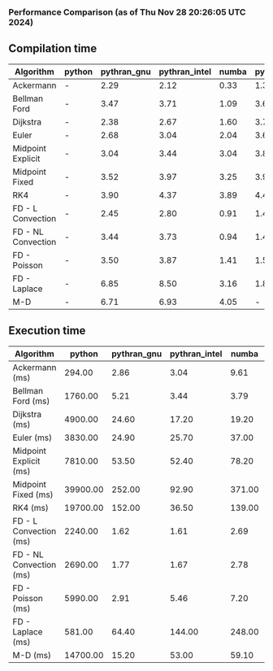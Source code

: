 ### Performance Comparison (as of Thu Nov 28 20:26:05 UTC 2024)
## Compilation time
Algorithm                 | python                    | pythran_gnu               | pythran_intel             | numba                     | pyccel_fortran_gnu        | pyccel_c_gnu              | pyccel_fortran_intel      | pyccel_c_intel           
------------------------- | ------------------------- | ------------------------- | ------------------------- | ------------------------- | ------------------------- | ------------------------- | ------------------------- | -------------------------
Ackermann                 | -                         | 2.29                      | 2.12                      | 0.33                      | 1.34                      | 1.30                      | 1.45                      | 1.40                     
Bellman Ford              | -                         | 3.47                      | 3.71                      | 1.09                      | 3.67                      | 3.99                      | 3.82                      | 3.99                     
Dijkstra                  | -                         | 2.38                      | 2.67                      | 1.60                      | 3.71                      | 3.97                      | 3.91                      | 4.03                     
Euler                     | -                         | 2.68                      | 3.04                      | 2.04                      | 3.65                      | 3.98                      | 3.79                      | 3.99                     
Midpoint Explicit         | -                         | 3.04                      | 3.44                      | 3.04                      | 3.88                      | 4.24                      | 4.02                      | 4.19                     
Midpoint Fixed            | -                         | 3.52                      | 3.97                      | 3.25                      | 3.99                      | 4.32                      | 4.10                      | 4.40                     
RK4                       | -                         | 3.90                      | 4.37                      | 3.89                      | 4.48                      | 4.74                      | 4.56                      | 4.85                     
FD - L Convection         | -                         | 2.45                      | 2.80                      | 0.91                      | 1.46                      | 4.08                      | 1.67                      | 4.10                     
FD - NL Convection        | -                         | 3.44                      | 3.73                      | 0.94                      | 1.48                      | 4.06                      | 1.66                      | 4.12                     
FD - Poisson              | -                         | 3.50                      | 3.87                      | 1.41                      | 1.58                      | 4.19                      | 2.95                      | 4.14                     
FD - Laplace              | -                         | 6.85                      | 8.50                      | 3.16                      | 1.88                      | 4.50                      | 2.21                      | 4.43                     
M-D                       | -                         | 6.71                      | 6.93                      | 4.05                      | -                         | -                         | -                         | -                        

## Execution time
Algorithm                 | python                    | pythran_gnu               | pythran_intel             | numba                     | pyccel_fortran_gnu        | pyccel_c_gnu              | pyccel_fortran_intel      | pyccel_c_intel           
------------------------- | ------------------------- | ------------------------- | ------------------------- | ------------------------- | ------------------------- | ------------------------- | ------------------------- | -------------------------
Ackermann (ms)            | 294.00                    | 2.86                      | 3.04                      | 9.61                      | 1.50                      | 1.55                      | 9.29                      | 4.36                     
Bellman Ford (ms)         | 1760.00                   | 5.21                      | 3.44                      | 3.79                      | 3.01                      | 6.10                      | -                         | 19.20                    
Dijkstra (ms)             | 4900.00                   | 24.60                     | 17.20                     | 19.20                     | 18.50                     | 29.70                     | -                         | 21.90                    
Euler (ms)                | 3830.00                   | 24.90                     | 25.70                     | 37.00                     | 15.60                     | 146.00                    | 13.90                     | 128.00                   
Midpoint Explicit (ms)    | 7810.00                   | 53.50                     | 52.40                     | 78.20                     | 22.50                     | 279.00                    | 15.90                     | 250.00                   
Midpoint Fixed (ms)       | 39900.00                  | 252.00                    | 92.90                     | 371.00                    | 78.40                     | 1400.00                   | 58.60                     | 1220.00                  
RK4 (ms)                  | 19700.00                  | 152.00                    | 36.50                     | 139.00                    | 35.70                     | 485.00                    | 38.00                     | 402.00                   
FD - L Convection (ms)    | 2240.00                   | 1.62                      | 1.61                      | 2.69                      | 1.64                      | 1.85                      | -                         | 4.12                     
FD - NL Convection (ms)   | 2690.00                   | 1.77                      | 1.67                      | 2.78                      | 2.01                      | 1.99                      | -                         | 4.11                     
FD - Poisson (ms)         | 5990.00                   | 2.91                      | 5.46                      | 7.20                      | 2.83                      | 3.78                      | -                         | 4.97                     
FD - Laplace (ms)         | 581.00                    | 64.40                     | 144.00                    | 248.00                    | 58.90                     | 283.00                    | -                         | 274.00                   
M-D (ms)                  | 14700.00                  | 15.20                     | 53.00                     | 59.10                     | -                         | -                         | -                         | -                        
